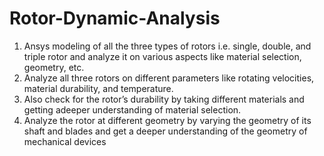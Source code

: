 # Rotor-Dynamic-Analysis
1. Ansys modeling of all the three types of rotors i.e. single, double, and triple rotor and analyze it on various aspects like material selection, geometry, etc.
2. Analyze all three rotors on different parameters like rotating velocities, material durability, and temperature.
3. Also check for the rotor’s durability by taking different materials and getting adeeper understanding of material selection.
4. Analyze the rotor at different geometry by varying the geometry of its shaft and blades and get a deeper understanding of the geometry of mechanical devices
